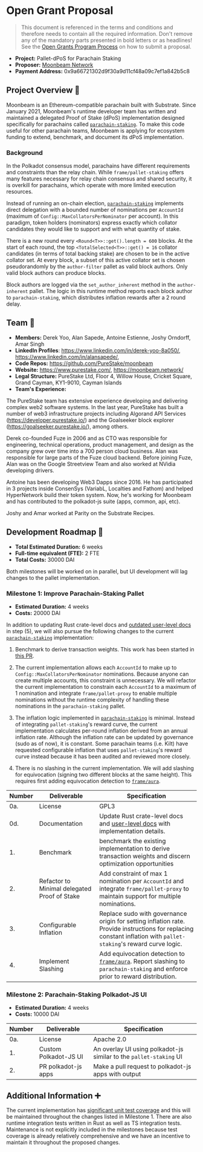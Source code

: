 # Open Grant Proposal

> This document is referenced in the terms and conditions and therefore needs to contain all the required information. Don't remove any of the mandatory parts presented in bold letters or as headlines! See the [Open Grants Program Process](https://github.com/w3f/Open-Grants-Program/blob/master/README_2.md) on how to submit a proposal.

* **Project:** Pallet-dPoS for Parachain Staking
* **Proposer:** [Moonbeam Network](https://github.com/PureStake/moonbeam)
* **Payment Address:** 0x9a66721302d9f30a9d11cf48a09c7ef1a842b5c8

## Project Overview :page_facing_up:

Moonbeam is an Ethereum-compatible parachain built with Substrate. Since January 2021, Moonbeam's runtime developer team has written and maintained a delegated Proof of Stake (dPoS) implementation designed specifically for parachains called [`parachain-staking`](https://github.com/PureStake/moonbeam/tree/master/pallets/parachain-staking/src). To make this code useful for other parachain teams, Moonbeam is applying for ecosystem funding to extend, benchmark, and document its dPoS implementation.

### Background

In the Polkadot consensus model, parachains have different requirements and constraints than the relay chain. While `frame/pallet-staking` offers many features necessary for relay chain consensus and shared security, it is overkill for parachains, which operate with more limited execution resources.

Instead of running an on-chain election, [`parachain-staking`](https://github.com/PureStake/moonbeam/tree/master/pallets/parachain-staking/src) implements direct delegation with a bounded number of nominations per `AccountId` (maximum of `Config::MaxCollatorsPerNominator` per account). In this paradigm, token holders (nominators) express exactly which collator candidates they would like to support and with what quantity of stake.

There is a new round every `<Round<T>>::get().length = 600` blocks. At the start of each round, the top `<TotalSelected<T>>::get() = 16` collator candidates (in terms of total backing stake) are chosen to be in the active collator set. At every block, a subset of this active collator set is chosen pseudorandomly by the `author-filter` pallet as valid block authors. Only valid block authors can produce blocks.

Block authors are logged via the `set_author_inherent` method in the `author-inherent` pallet. The logic in this runtime method reports each block author to `parachain-staking`, which distributes inflation rewards after a 2 round delay.

## Team :busts_in_silhouette:

* **Members:** Derek Yoo, Alan Sapede, Antoine Estienne, Joshy Orndorff, Amar Singh
* **LinkedIn Profiles**: https://www.linkedin.com/in/derek-yoo-8a050/, https://www.linkedin.com/in/alansapede/,
* **Code Repos:** https://github.com/PureStake/moonbeam
* **Website:** https://www.purestake.com/, https://moonbeam.network/
* **Legal Structure:** PureStake Ltd, Floor 4, Willow House, Cricket Square, Grand Cayman, KY1-9010, Cayman Islands
* **Team's Experience:** 

The PureStake team has extensive experience developing and delivering complex web2 software systems. In the last year, PureStake has built a number of web3 infrastructure projects including Algorand API Services (https://developer.purestake.io/) and the Goalseeker block explorer (https://goalseeker.purestake.io/), among others.

Derek co-founded Fuze in 2006 and as CTO was responsible for engineering, technical operations, product management, and design as the company grew over time into a 700 person cloud business. Alan was responsible for large parts of the Fuze cloud backend. Before joining Fuze, Alan was on the Google Streetview Team and also worked at NVidia developing drivers.

Antoine has been developing Web3 Dapps since 2016. He has participated in 3 projects inside ConsenSys (VariabL, Localties and Fathom) and helped HyperNetwork build their token system. Now, he's working for Moonbeam and has contributed to the polkadot-js suite (apps, common, api, etc).

Joshy and Amar worked at Parity on the Substrate Recipes.

## Development Roadmap :nut_and_bolt:

* **Total Estimated Duration:** 6 weeks
* **Full-time equivalent (FTE):** 2 FTE
* **Total Costs:** 30000 DAI

Both milestones will be worked on in parallel, but UI development will lag changes to the pallet implementation.

### Milestone 1: Improve Parachain-Staking Pallet

* **Estimated Duration:** 4 weeks 
* **Costs:** 20000 DAI

In addition to updating Rust crate-level docs and [outdated user-level docs](https://meta5.world/stake-docs/) in step (5), we will also pursue the following changes to the current [`parachain-staking`](https://github.com/PureStake/moonbeam/tree/master/pallets/parachain-staking/src) implementation:

1. Benchmark to derive transaction weights. This work has been started in [this PR](https://github.com/PureStake/moonbeam/pull/372).

2. The current implementation allows each `AccountId` to make up to `Config::MaxCollatorsPerNominator` nominations. Because anyone can create multiple accounts, this constraint is unnecessary. We will refactor the current implementation to constrain each `AccountId` to a maximum of 1 nomination and integrate `frame/pallet-proxy` to enable multiple nominations without the runtime complexity of handling these nominations in the `parachain-staking` pallet.

3. The inflation logic implemented in [`parachain-staking`](https://github.com/PureStake/moonbeam/blob/master/pallets/parachain-staking/src/inflation.rs) is minimal. Instead of integrating `pallet-staking`'s reward curve, the current implementation calculates per-round inflation derived from an annual inflation rate. Although the inflation rate can be updated by governance (sudo as of now), it is constant. Some parachain teams (i.e. Kilt) have requested configurable inflation that uses `pallet-staking`'s reward curve instead because it has been audited and reviewed more closely.

4. There is no slashing in the current implementation. We will add slashing for equivocation (signing two different blocks at the same height). This requires first adding equivocation detection to [`frame/aura`](https://github.com/paritytech/substrate/tree/master/frame/aura).

| Number | Deliverable | Specification | 
| ------------- | ------------- | ------------- |
| 0a. | License | GPL3 |
| 0d. | Documentation | Update Rust crate-level docs and [user-level docs](https://meta5.world/stake-docs/) with implementation details. |
| 1. | Benchmark | benchmark the existing implementation to derive transaction weights and discern optimization opportunities |  
| 2.  | Refactor to Minimal delegated Proof of Stake | Add constraint of max 1 nomination per `AccountId` and integrate `frame/pallet-proxy` to maintain support for multiple nominations. |
| 3.  | Configurable Inflation | Replace sudo with governance origin for setting inflation rate. Provide instructions for replacing constant inflation with `pallet-staking`'s reward curve logic. | 
| 4.  | Implement Slashing | Add equivocation detection to [`frame/aura`](https://github.com/paritytech/substrate/tree/master/frame/aura). Report slashing to `parachain-staking` and enforce prior to reward distribution. |

### Milestone 2: Parachain-Staking Polkadot-JS UI

* **Estimated Duration:** 4 weeks 
* **Costs:** 10000 DAI

| Number | Deliverable | Specification | 
| ------------- | ------------- | ------------- |
| 0a. | License | Apache 2.0 |
| 1. | Custom Polkadot-JS UI | An overlay UI using polkadot-js similar to the `pallet-staking` UI |
| 2. | PR polkadot-js apps | Make a pull request to polkadot-js apps with output |

## Additional Information :heavy_plus_sign: 

The current implementation has [significant unit test coverage](https://github.com/PureStake/moonbeam/blob/master/pallets/parachain-staking/src/tests.rs) and this will be maintained throughout the changes listed in Milestone 1. There are also runtime integration tests written in Rust as well as TS integration tests. Maintenance is not explicitly included in the milestones because test coverage is already relatively comprehensive and we have an incentive to maintain it throughout the proposed changes.